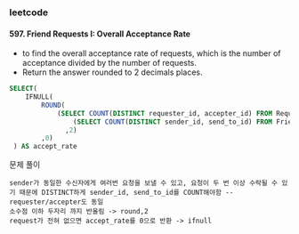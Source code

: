 ### leetcode
#### 597. Friend Requests I: Overall Acceptance Rate
*  to find the overall acceptance rate of requests, which is the number of acceptance divided by the number of requests. 
*  Return the answer rounded to 2 decimals places.
```sql
SELECT(
	IFNULL(
    	ROUND(
        	(SELECT COUNT(DISTINCT requester_id, accepter_id) FROM RequestAccepted)/
                (SELECT COUNT(DISTINCT sender_id, send_to_id) FROM FriendRequest)
              ,2)
        ,0)
 ) AS accept_rate
```
문제 풀이
```
sender가 동일한 수신자에게 여러번 요청을 보낼 수 있고, 요청이 두 번 이상 수락될 수 있기 때문에 DISTINCT하게 sender_id, send_to_id를 COUNT해야함 -- requester/accepter도 동일
소수점 이하 두자리 까지 반올림 -> round,2 
request가 전혀 없으면 accept_rate를 0으로 반환 -> ifnull 
```
